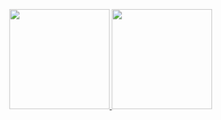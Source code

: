 <div style="display: inline_block">
  <a href="https://github.com/kod-luis">
  <img height="180em" src="https://github-readme-stats.vercel.app/api?username=kod-luis&show_icons=true&theme=radical&include_all_commits=true&count_private=true&hide_border=true"/>
  <img height="180em" src="https://github-readme-stats.vercel.app/api/top-langs/?username=kod-luis&layout=default&langs_count=7&theme=radical&hide_border=true&card_width=250"/>
</div>
